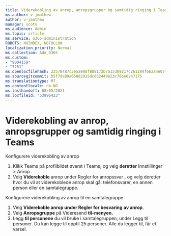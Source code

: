 ```yaml
---
title: Viderekobling av anrop, anropsgrupper og samtidig ringing i Teams
ms.author: v-jmathew
author: v-jmathew
manager: scotv
ms.audience: Admin
ms.topic: article
ms.service: o365-administration
ROBOTS: NOINDEX, NOFOLLOW
localization_priority: Normal
ms.collection: Adm_O365
ms.custom:
- "9004159"
- "7251"
ms.openlocfilehash: 23578487c3e5a988f888172b7a15309217c261284f662a4e07f21ba3a4971004
ms.sourcegitcommit: b5f7da89a650d2915dc652449623c78be6247175
ms.translationtype: MT
ms.contentlocale: nb-NO
ms.lasthandoff: 08/05/2021
ms.locfileid: "53996423"
---
```

# <a name="call-forwarding-call-groups-and-simultaneous-ring-in-teams"></a>Viderekobling av anrop, anropsgrupper og samtidig ringing i Teams

Konfigurere viderekobling av anrop

1. Klikk Teams på profilbildet øverst i Teams, og velg **deretter** Innstillinger > Anrop .
2. Velg **Viderekoble** anrop under Regler for anropssvar **,** og velg deretter hvor du vil at viderekoblede anrop skal gå: telefonsvarer, en annen person eller en samtalegruppe.

Konfigurere viderekobling av anrop til en samtalegruppe

1. Velg **Viderekoble anrop under Regler for besvaring** **av anrop**.
2. Velg **Anropsgruppe** på Videresend **til-menyen.**
3. Legg **til personene** du vil bruke i samtalegruppen, under Legg til personer. Du kan legge til opptil 25 personer. Alle du legger til, får et varsel.
